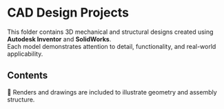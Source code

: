 # CAD Design Projects

This folder contains 3D mechanical and structural designs created using **Autodesk Inventor** and **SolidWorks**.  
Each model demonstrates attention to detail, functionality, and real-world applicability.

## Contents
 

📸 Renders and drawings are included to illustrate geometry and assembly structure.
